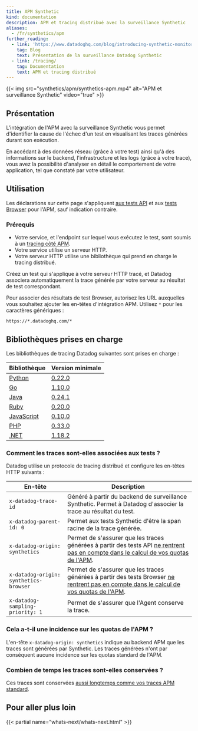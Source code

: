```yaml
---
title: APM Synthetic
kind: documentation
description: APM et tracing distribué avec la surveillance Synthetic
aliases:
  - /fr/synthetics/apm
further_reading:
  - link: 'https://www.datadoghq.com/blog/introducing-synthetic-monitoring/'
    tag: Blog
    text: Présentation de la surveillance Datadog Synthetic
  - link: /tracing/
    tag: Documentation
    text: APM et tracing distribué
---
```

{{< img src="synthetics/apm/synthetics-apm.mp4" alt="APM et surveillance Synthetic" video="true"  >}}

## Présentation

L'intégration de l'APM avec la surveillance Synthetic vous permet d'identifier la cause de l'échec d'un test en visualisant les traces générées durant son exécution.

En accédant à des données réseau (grâce à votre test) ainsi qu'à des informations sur le backend, l'infrastructure et les logs (grâce à votre trace), vous avez la possibilité d'analyser en détail le comportement de votre application, tel que constaté par votre utilisateur.

## Utilisation

Les déclarations sur cette page s'appliquent [aux tests API][1] et aux [tests Browser][2] pour l'APM, sauf indication contraire.

### Prérequis

* Votre service, et l'endpoint sur lequel vous exécutez le test, sont soumis à un [tracing côté APM][3].
* Votre service utilise un serveur HTTP.
* Votre serveur HTTP utilise une bibliothèque qui prend en charge le tracing distribué.

Créez un test qui s'applique à votre serveur HTTP tracé, et Datadog associera automatiquement la trace générée par votre serveur au résultat de test correspondant.

Pour associer des résultats de test Browser, autorisez les URL auxquelles vous souhaitez ajouter les en-têtes d'intégration APM. Utilisez `*` pour les caractères génériques :

```text
https://*.datadoghq.com/*
```

## Bibliothèques prises en charge

Les bibliothèques de tracing Datadog suivantes sont prises en charge :

| Bibliothèque                             | Version minimale                                                                                                             |
|----------------------------------------|-------------------------------------------------------------------------------------------------------------------------|
| [Python][4]                  | [0.22.0][5]                |
| [Go][6]                  | [1.10.0][7]                |
| [Java][8]                  | [0.24.1][9]                |
| [Ruby][10]                  | [0.20.0][11]                |
| [JavaScript][12]                  | [0.10.0][13]                |
| [PHP][14]                  | [0.33.0][15]                |
| [.NET][16]                  | [1.18.2][17]                |

### Comment les traces sont-elles associées aux tests ?

Datadog utilise un protocole de tracing distribué et configure les en-têtes HTTP suivants :

| En-tête                                 | Description                                                                                                             |
|----------------------------------------|-------------------------------------------------------------------------------------------------------------------------|
| `x-datadog-trace-id`                   | Généré à partir du backend de surveillance Synthetic. Permet à Datadog d'associer la trace au résultat du test.                 |
| `x-datadog-parent-id: 0`               | Permet aux tests Synthetic d'être la span racine de la trace générée.                                                        |
| `x-datadog-origin: synthetics`         | Permet de s'assurer que les traces générées à partir des tests API [ne rentrent pas en compte dans le calcul de vos quotas de l'APM](#cela-a-t-il-une-incidence-sur-les-quotas-de-l-apm).     |
| `x-datadog-origin: synthetics-browser` | Permet de s'assurer que les traces générées à partir des tests Browser [ne rentrent pas en compte dans le calcul de vos quotas de l'APM](#cela-a-t-il-une-incidence-sur-les-quotas-de-l-apm). |
| `x-datadog-sampling-priority: 1`       | Permet de s'assurer que l'Agent conserve la trace.                                                                      |

### Cela a-t-il une incidence sur les quotas de l'APM ?

L'en-tête `x-datadog-origin: synthetics` indique au backend APM que les traces sont générées par Synthetic. Les traces générées n'ont par conséquent aucune incidence sur les quotas standard de l'APM.

### Combien de temps les traces sont-elles conservées ?

Ces traces sont conservées [aussi longtemps comme vos traces APM standard][18].

## Pour aller plus loin

{{< partial name="whats-next/whats-next.html" >}}

[1]: /fr/synthetics/api_tests/
[2]: /fr/synthetics/browser_tests/
[3]: /fr/tracing/
[4]: /fr/tracing/setup_overview/setup/python/
[5]: https://github.com/DataDog/dd-trace-py/releases/tag/v0.22.0
[6]: /fr/tracing/setup_overview/setup/go/
[7]: https://github.com/DataDog/dd-trace-go/releases/tag/v1.10.0
[8]: /fr/tracing/setup_overview/setup/java/
[9]: https://github.com/DataDog/dd-trace-java/releases/tag/v0.24.1
[10]: /fr/tracing/setup_overview/setup/ruby/
[11]: https://github.com/DataDog/dd-trace-rb/releases/tag/v0.20.0
[12]: /fr/tracing/setup_overview/setup/nodejs/
[13]: https://github.com/DataDog/dd-trace-js/releases/tag/v0.10.0
[14]: /fr/tracing/setup_overview/setup/php/
[15]: https://github.com/DataDog/dd-trace-php/releases/tag/0.33.0
[16]: /fr/tracing/setup_overview/setup/dotnet-core/
[17]: https://github.com/DataDog/dd-trace-dotnet/releases/tag/v1.18.2
[18]: /fr/tracing/trace_retention_and_ingestion/